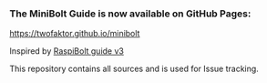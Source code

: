 ### The MiniBolt Guide is now available on GitHub Pages:

https://twofaktor.github.io/minibolt

Inspired by [RaspiBolt guide v3](https://github.com/raspibolt/raspibolt)

This repository contains all sources and is used for Issue tracking.
